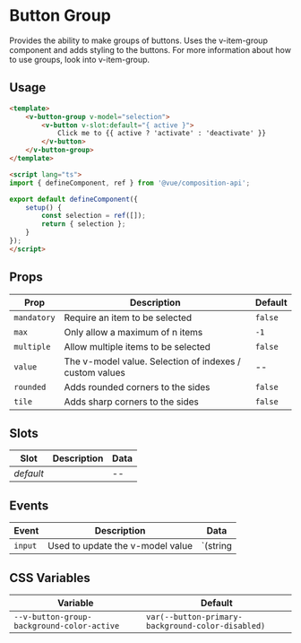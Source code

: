 # Button Group

Provides the ability to make groups of buttons. Uses the v-item-group component and adds styling to the buttons.
For more information about how to use groups, look into v-item-group.

## Usage

```html
<template>
	<v-button-group v-model="selection">
		<v-button v-slot:default="{ active }">
			Click me to {{ active ? 'activate' : 'deactivate' }}
		</v-button>
	</v-button-group>
</template>

<script lang="ts">
import { defineComponent, ref } from '@vue/composition-api';

export default defineComponent({
	setup() {
		const selection = ref([]);
		return { selection };
	}
});
</script>
```

## Props

| Prop        | Description                                             | Default |
|-------------|---------------------------------------------------------|---------|
| `mandatory` | Require an item to be selected                          | `false` |
| `max`       | Only allow a maximum of n items                         | `-1`    |
| `multiple`  | Allow multiple items to be selected                     | `false` |
| `value`     | The v-model value. Selection of indexes / custom values | --      |
| `rounded`   | Adds rounded corners to the sides                       | `false` |
| `tile`      | Adds sharp corners to the sides                         | `false` |


## Slots

| Slot      | Description | Data |
|-----------|-------------|------|
| _default_ |             | --   |

## Events

| Event   | Description                      | Data                  |
|---------|----------------------------------|-----------------------|
| `input` | Used to update the v-model value | `(string | number)[]` |


## CSS Variables

| Variable                                   | Default                                            |
|--------------------------------------------|----------------------------------------------------|
| `--v-button-group-background-color-active` | `var(--button-primary-background-color-disabled)`  |




